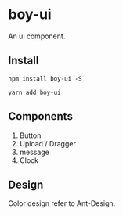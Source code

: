 # boy-ui

An ui component.

## Install

```shell
npm install boy-ui -S
```

```shell
yarn add boy-ui
```

## Components

1. Button
2. Upload / Dragger
3. message
4. Clock

## Design

Color design refer to Ant-Design.
